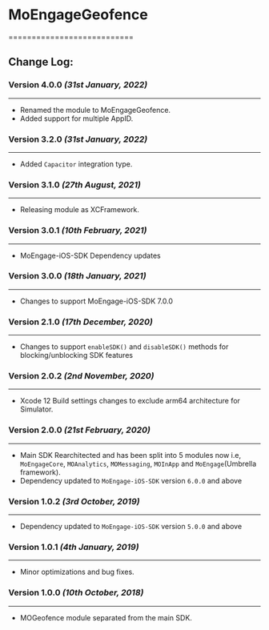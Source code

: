 # MoEngageGeofence
===========================

## Change Log:

### Version 4.0.0  *(31st January, 2022)*
-------------------------------------------
* Renamed the module to MoEngageGeofence.
* Added support for multiple AppID.

### Version 3.2.0  *(31st January, 2022)*
-------------------------------------------
* Added `Capacitor` integration type.

### Version 3.1.0  *(27th August, 2021)*
-------------------------------------------
* Releasing module as XCFramework.

### Version 3.0.1  *(10th February, 2021)*
-------------------------------------------
* MoEngage-iOS-SDK Dependency updates

### Version 3.0.0  *(18th January, 2021)*
-------------------------------------------
* Changes to support  MoEngage-iOS-SDK 7.0.0

### Version 2.1.0  *(17th December, 2020)*
-------------------------------------------
* Changes to support  `enableSDK()` and `disableSDK()` methods for blocking/unblocking SDK features

### Version 2.0.2  *(2nd November, 2020)*
-------------------------------------------
* Xcode 12 Build settings changes to exclude arm64 architecture for Simulator.

### Version 2.0.0  *(21st February, 2020)*
-------------------------------------------
* Main SDK Rearchitected and has been split into 5 modules now i.e, `MoEngageCore`, `MOAnalytics`, `MOMessaging`, `MOInApp` and `MoEngage`(Umbrella framework).
* Dependency updated to `MoEngage-iOS-SDK` version `6.0.0` and above

### Version 1.0.2  *(3rd October, 2019)*
-------------------------------------------
* Dependency updated to `MoEngage-iOS-SDK` version `5.0.0` and above

### Version 1.0.1  *(4th January, 2019)*
-------------------------------------------
* Minor optimizations and bug fixes.


### Version 1.0.0  *(10th October, 2018)*
-------------------------------------------
* MOGeofence module separated from the main SDK.
